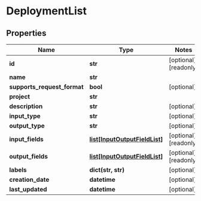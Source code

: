 # DeploymentList

## Properties
Name | Type | Notes
------------ | ------------- | -------------
**id** | **str** | [optional] [readonly]
**name** | **str** |
**supports_request_format** | **bool** | [optional]
**project** | **str** |
**description** | **str** | [optional]
**input_type** | **str** | [optional]
**output_type** | **str** | [optional]
**input_fields** | [**list[InputOutputFieldList]**](InputOutputFieldList.md) | [optional] [readonly]
**output_fields** | [**list[InputOutputFieldList]**](InputOutputFieldList.md) | [optional] [readonly]
**labels** | **dict(str, str)** | [optional]
**creation_date** | **datetime** | [optional]
**last_updated** | **datetime** | [optional]


